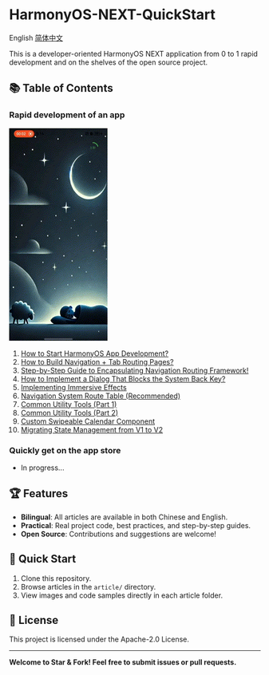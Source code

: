 # HarmonyOS-NEXT-QuickStart

English  [简体中文](README_zh.md)

This is a developer-oriented HarmonyOS NEXT application from 0 to 1 rapid development and on the shelves of the open source project.

## 📚 Table of Contents

### Rapid development of an app

![](QuickApp/demo.gif)

1. [How to Start HarmonyOS App Development?](QuickApp/001/index.md)
2. [How to Build Navigation + Tab Routing Pages?](QuickApp/002/index.md)
3. [Step-by-Step Guide to Encapsulating Navigation Routing Framework!](QuickApp/003/index.md)
4. [How to Implement a Dialog That Blocks the System Back Key?](QuickApp/004/index.md)
5. [Implementing Immersive Effects](QuickApp/005/index.md)
6. [Navigation System Route Table (Recommended)](QuickApp/006/index.md)
7. [Common Utility Tools (Part 1)](QuickApp/007/index.md)
8. [Common Utility Tools (Part 2)](QuickApp/008/index.md)
9. [Custom Swipeable Calendar Component](QuickApp/009/index.md)
10. [Migrating State Management from V1 to V2](QuickApp/010/index.md)

### Quickly get on the app store

- In progress...

## 🏆 Features

- **Bilingual**: All articles are available in both Chinese and English.
- **Practical**: Real project code, best practices, and step-by-step guides.
- **Open Source**: Contributions and suggestions are welcome!

## 🚀 Quick Start

1. Clone this repository.
2. Browse articles in the `article/` directory.
3. View images and code samples directly in each article folder.


## 📄 License

This project is licensed under the Apache-2.0 License.

---

**Welcome to Star & Fork! Feel free to submit issues or pull requests.**